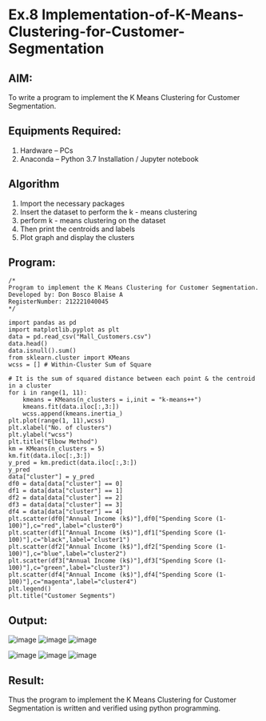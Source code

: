 # Ex.8 Implementation-of-K-Means-Clustering-for-Customer-Segmentation

## AIM:
To write a program to implement the K Means Clustering for Customer Segmentation.

## Equipments Required:
1. Hardware – PCs
2. Anaconda – Python 3.7 Installation / Jupyter notebook

## Algorithm
1. Import the necessary packages
2. Insert the dataset to perform the k - means clustering
3. perform k - means clustering on the dataset
4. Then print the centroids and labels
5. Plot graph and display the clusters

## Program:
```
/*
Program to implement the K Means Clustering for Customer Segmentation.
Developed by: Don Bosco Blaise A
RegisterNumber: 212221040045
*/

import pandas as pd
import matplotlib.pyplot as plt
data = pd.read_csv("Mall_Customers.csv")
data.head()
data.isnull().sum()
from sklearn.cluster import KMeans
wcss = [] # Within-Cluster Sum of Square
```
```
# It is the sum of squared distance between each point & the centroid in a cluster
for i in range(1, 11):
    kmeans = KMeans(n_clusters = i,init = "k-means++")
    kmeans.fit(data.iloc[:,3:])
    wcss.append(kmeans.inertia_)
plt.plot(range(1, 11),wcss)
plt.xlabel("No. of clusters")
plt.ylabel("wcss")
plt.title("Elbow Method")
km = KMeans(n_clusters = 5)
km.fit(data.iloc[:,3:])
y_pred = km.predict(data.iloc[:,3:])
y_pred
data["cluster"] = y_pred
df0 = data[data["cluster"] == 0]
df1 = data[data["cluster"] == 1]
df2 = data[data["cluster"] == 2]
df3 = data[data["cluster"] == 3]
df4 = data[data["cluster"] == 4]
plt.scatter(df0["Annual Income (k$)"],df0["Spending Score (1-100)"],c="red",label="cluster0")
plt.scatter(df1["Annual Income (k$)"],df1["Spending Score (1-100)"],c="black",label="cluster1")
plt.scatter(df2["Annual Income (k$)"],df2["Spending Score (1-100)"],c="blue",label="cluster2")
plt.scatter(df3["Annual Income (k$)"],df3["Spending Score (1-100)"],c="green",label="cluster3")
plt.scatter(df4["Annual Income (k$)"],df4["Spending Score (1-100)"],c="magenta",label="cluster4")
plt.legend()
plt.title("Customer Segments")
```

## Output:
![image](https://github.com/DonBoscoBlaiseA/Implementation-of-K-Means-Clustering-for-Customer-Segmentation/assets/140850829/8d7af815-e4f3-4464-923c-c76d1bbe92f6)
![image](https://github.com/DonBoscoBlaiseA/Implementation-of-K-Means-Clustering-for-Customer-Segmentation/assets/140850829/bacd5af8-bcd1-4507-aa94-fc78d808722c)
![image](https://github.com/DonBoscoBlaiseA/Implementation-of-K-Means-Clustering-for-Customer-Segmentation/assets/140850829/6f14b9ca-d634-492b-8de4-c0b0c8a31d6a)  

![image](https://github.com/DonBoscoBlaiseA/Implementation-of-K-Means-Clustering-for-Customer-Segmentation/assets/140850829/545931ba-177d-4ccc-958b-ec52c3f381f5)
![image](https://github.com/DonBoscoBlaiseA/Implementation-of-K-Means-Clustering-for-Customer-Segmentation/assets/140850829/19ec1932-9abc-443a-ae2b-aaca0c43bf3e)
![image](https://github.com/DonBoscoBlaiseA/Implementation-of-K-Means-Clustering-for-Customer-Segmentation/assets/140850829/98fabdae-dac0-4fb1-afa6-04dbe997aeb1)



## Result:
Thus the program to implement the K Means Clustering for Customer Segmentation is written and verified using python programming.
